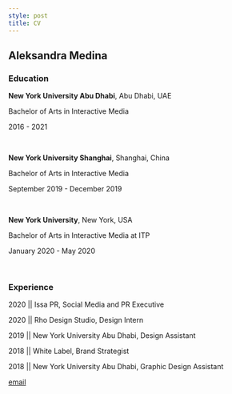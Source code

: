 ```yaml
---
style: post
title: CV
---
```


## Aleksandra Medina

### Education

**New York University Abu Dhabi**, Abu Dhabi, UAE

Bachelor of Arts in Interactive Media

2016 - 2021

<br>

**New York University Shanghai**, Shanghai, China

Bachelor of Arts in Interactive Media

September 2019 - December 2019

<br>

**New York University**, New York, USA

Bachelor of Arts in Interactive Media at ITP

January 2020 - May 2020

<br>

### Experience

2020 ||  Issa PR, Social Media and PR Executive

2020 ||  Rho Design Studio, Design Intern

2019 ||  New York University Abu Dhabi, Design Assistant

2018 ||  White Label, Brand Strategist

2018 ||  New York University Abu Dhabi, Graphic Design Assistant


[email](emailto:aleksandra.medd@gmail.com)
